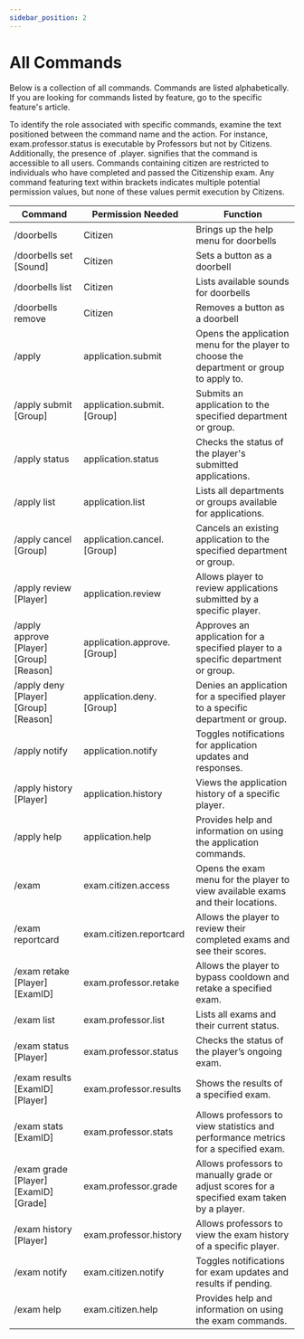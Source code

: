 ```yaml
---
sidebar_position: 2
---
```


# All Commands

Below is a collection of all commands. Commands are listed alphabetically. If you are looking for commands listed by feature, go to the specific feature's article.

To identify the role associated with specific commands, examine the text positioned between the command name and the action. For instance, exam.professor.status is executable by Professors but not by Citizens. Additionally, the presence of .player. signifies that the command is accessible to all users. Commands containing citizen are restricted to individuals who have completed and passed the Citizenship exam. Any command featuring text within brackets indicates multiple potential permission values, but none of these values permit execution by Citizens.

| Command                                  | Permission Needed           | Function                                                                                     |
|------------------------------------------|-----------------------------|----------------------------------------------------------------------------------------------|
| /doorbells                               | Citizen                     | Brings up the help menu for doorbells                                                        |
| /doorbells set [Sound]                   | Citizen                     | Sets a button as a doorbell                                                                  |
| /doorbells list                          | Citizen                     | Lists available sounds for doorbells                                                         |
| /doorbells remove                        | Citizen                     | Removes a button as a doorbell                                                               |
| /apply                                   | application.submit          | Opens the application menu for the player to choose the department or group to apply to.     |
| /apply submit [Group]                    | application.submit.[Group]  | Submits an application to the specified department or group.                                 |
| /apply status                            | application.status          | Checks the status of the player's submitted applications.                                    |
| /apply list                              | application.list            | Lists all departments or groups available for applications.                                  |
| /apply cancel [Group]                    | application.cancel.[Group]  | Cancels an existing application to the specified department or group.                        |
| /apply review [Player]                   | application.review          | Allows player to review applications submitted by a specific player.                         |
| /apply approve [Player] [Group] [Reason] | application.approve.[Group] | Approves an application for a specified player to a specific department or group.            |
| /apply deny [Player] [Group] [Reason]    | application.deny.[Group]    | Denies an application for a specified player to a specific department or group.              |
| /apply notify                            | application.notify          | Toggles notifications for application updates and responses.                                 |
| /apply history [Player]                  | application.history         | Views the application history of a specific player.                                          |
| /apply help                              | application.help            | Provides help and information on using the application commands.                             |
| /exam                                    | exam.citizen.access         | Opens the exam menu for the player to view available exams and their locations.              | 
| /exam reportcard                         | exam.citizen.reportcard     | Allows the player to review their completed exams and see their scores.                      |
| /exam retake [Player] [ExamID]           | exam.professor.retake       | Allows the player to bypass cooldown and retake a specified exam.                            |
| /exam list                               | exam.professor.list         | Lists all exams and their current status.                                                    |
| /exam status [Player]                    | exam.professor.status       | Checks the status of the player’s ongoing exam.                                              | 
| /exam results [ExamID] [Player]          | exam.professor.results      | Shows the results of a specified exam.                                                       |
| /exam stats [ExamID]                     | exam.professor.stats        | Allows professors to view statistics and performance metrics for a specified exam.           |
| /exam grade [Player] [ExamID] [Grade]    | exam.professor.grade        | Allows professors to manually grade or adjust scores for a specified exam taken by a player. |
| /exam history [Player]                   | exam.professor.history      | Allows professors to view the exam history of a specific player.                             |
| /exam notify                             | exam.citizen.notify         | Toggles notifications for exam updates and results if pending.                               |
| /exam help                               | exam.citizen.help           | Provides help and information on using the exam commands.                                    |
